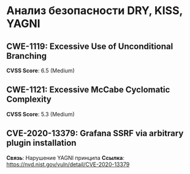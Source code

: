 # Анализ безопасности DRY, KISS, YAGNI

## CWE-1119: Excessive Use of Unconditional Branching
**CVSS Score**: 6.5 (Medium)

## CWE-1121: Excessive McCabe Cyclomatic Complexity
**CVSS Score**: 5.3 (Medium)

## CVE-2020-13379: Grafana SSRF via arbitrary plugin installation
**Связь**: Нарушение YAGNI принципа
**Ссылка**: https://nvd.nist.gov/vuln/detail/CVE-2020-13379
